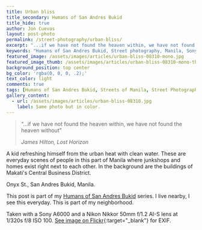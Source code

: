 ```yaml
---
title: Urban bliss
title_secondary: Humans of San Andres Bukid
title_hide: true
author: Jon Cuevas
layout: post-photo
permalink: /street-photography/urban-bliss/
excerpt: "...if we have not found the heaven within, we have not found the heaven without. - James Hilton, Lost Horizon"
keywords: "Humans of San Andres Bukid, Street photography, Manila, Sony A6000, Streets of Manila"
featured_image: /assets/images/articles/urban-bliss-08310-mono.jpg
featured_image_thumb: /assets/images/articles/urban-bliss-08310-mono-thumb.jpg
background_position: top center
bg_color: 'rgba(0, 0, 0, .2);'
text_color: light
comments: true
tags: [Humans of San Andres Bukid, Streets of Manila, Street Photography, Black and White, Sony, Nikon, Nikkor, Manila, Photography, Mirrorless]
gallery_content:
  - url: /assets/images/articles/urban-bliss-08310.jpg
    label: Same photo but in color.
---
```

<blockquote>
	<p class="lead">“...if we have not found the heaven within, we have not found the heaven without”</p>
	<cite>James Hilton, Lost Horizon</cite>
</blockquote>

A kid refreshing himself from the urban heat with clean water. These are everyday scenes of people in this part of Manila where junkshops and homes exist right next to each other. In the background are the buildings of Makati's Central Business District.

Onyx St., San Andres Bukid, Manila.

This post is part of my [Humans of San Andres Bukid][3] series. I live nearby, I see this everyday. This is part of my neighborhood.

Taken with a Sony A6000 and a Nikon Nikkor 50mm f/1.2 AI-S lens at 1/320s f/8 ISO 100. [See image on Flickr][1]{:target="_blank"} for EXIF.

[1]: https://www.flickr.com/photos/archondigital/22690756142/
[3]: /topic/humans-of-san-andres-bukid/
[4]: /topic/streets-of-manila/